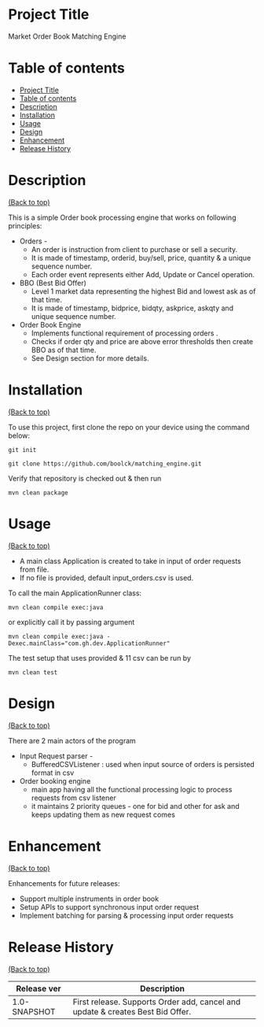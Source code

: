 <!-- Add banner here -->

# Project Title
Market Order Book Matching Engine

# Table of contents

- [Project Title](#project-title)
- [Table of contents](#table-of-contents)
- [Description](#Description)
- [Installation](#installation)
- [Usage](#usage)
- [Design](#design)
- [Enhancement](#enhancement)
- [Release History](#release-history)

# Description
[(Back to top)](#table-of-contents)

This is a simple Order book processing engine that works on following principles:
- Orders -
    - An order is instruction from client to purchase or sell a security. 
    - It is made of timestamp, orderid, buy/sell, price, quantity & a unique sequence number.
    - Each order event represents either Add, Update or Cancel operation.
- BBO (Best Bid Offer)
    - Level 1 market data representing the highest Bid and lowest ask as of that time.
    - It is made of timestamp, bidprice, bidqty, askprice, askqty and unique sequence number.
- Order Book Engine 
    - Implements functional requirement of processing orders .
    - Checks if order qty and price are above error thresholds then create BBO as of that time.
    - See Design section for more details.

# Installation
[(Back to top)](#table-of-contents)

To use this project, first clone the repo on your device using the command below:

```git init```

```git clone https://github.com/boolck/matching_engine.git``` 

Verify that repository is checked out & then run

```mvn clean package```

# Usage
[(Back to top)](#table-of-contents)

- A main class Application is created to take in input of order requests from file. 
- If no file is provided, default input_orders.csv is used.

To call the main ApplicationRunner class:

```mvn clean compile exec:java```

or explicitly call it by passing argument

```mvn clean compile exec:java -Dexec.mainClass="com.gh.dev.ApplicationRunner"```

The test setup that uses provided  & 11 csv can be run by 

```mvn clean test```

# Design
[(Back to top)](#table-of-contents)

There are 2 main actors of the program
- Input Request parser - 
    - BufferedCSVListener : used when input source of orders is persisted format in  csv
-  Order booking engine  
    - main app having all the functional processing logic to process requests from  csv listener
    - it maintains 2 priority queues - one for bid and other for ask and keeps updating them as new request comes
    
# Enhancement
[(Back to top)](#table-of-contents)

Enhancements for future releases:
- Support multiple instruments in order book
- Setup APIs to support synchronous input order request
- Implement batching for parsing & processing input order requests

# Release History
[(Back to top)](#table-of-contents)

| Release ver  | Description                                                                    |
|--------------|--------------------------------------------------------------------------------|
| 1.0-SNAPSHOT | First release. Supports Order add, cancel and update & creates Best Bid Offer. |

